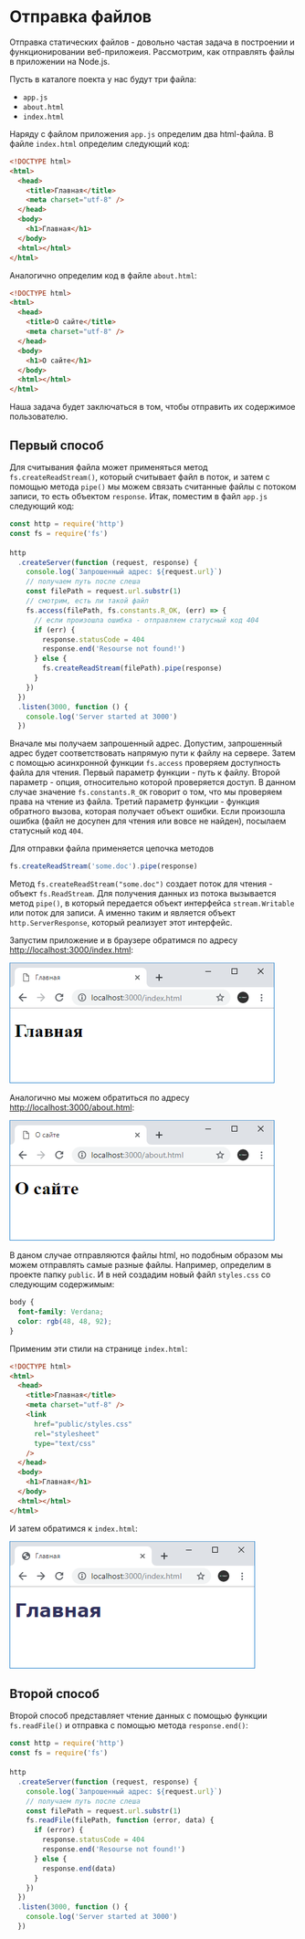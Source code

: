 # Отправка файлов

Отправка статических файлов - довольно частая задача в построении и функционировании веб-приложеия. Рассмотрим, как отправлять файлы в приложении на Node.js.

Пусть в каталоге поекта у нас будут три файла:

- `app.js`
- `about.html`
- `index.html`

Наряду с файлом приложения `app.js` определим два html-файла. В файле `index.html` определим следующий код:

```html
<!DOCTYPE html>
<html>
  <head>
    <title>Главная</title>
    <meta charset="utf-8" />
  </head>
  <body>
    <h1>Главная</h1>
  </body>
  <html></html>
</html>
```

Аналогично определим код в файле `about.html`:

```html
<!DOCTYPE html>
<html>
  <head>
    <title>О сайте</title>
    <meta charset="utf-8" />
  </head>
  <body>
    <h1>О сайте</h1>
  </body>
  <html></html>
</html>
```

Наша задача будет заключаться в том, чтобы отправить их содержимое пользователю.

## Первый способ

Для считывания файла может применяться метод `fs.createReadStream()`, который считывает файл в поток, и затем с помощью метода `pipe()` мы можем связать считанные файлы с потоком записи, то есть объектом `response`. Итак, поместим в файл `app.js` следующий код:

```js
const http = require('http')
const fs = require('fs')

http
  .createServer(function (request, response) {
    console.log(`Запрошенный адрес: ${request.url}`)
    // получаем путь после слеша
    const filePath = request.url.substr(1)
    // смотрим, есть ли такой файл
    fs.access(filePath, fs.constants.R_OK, (err) => {
      // если произошла ошибка - отправляем статусный код 404
      if (err) {
        response.statusCode = 404
        response.end('Resourse not found!')
      } else {
        fs.createReadStream(filePath).pipe(response)
      }
    })
  })
  .listen(3000, function () {
    console.log('Server started at 3000')
  })
```

Вначале мы получаем запрошенный адрес. Допустим, запрошенный адрес будет соответствовать напрямую пути к файлу на сервере. Затем с помощью асинхронной функции `fs.access` проверяем доступность файла для чтения. Первый параметр функции - путь к файлу. Второй параметр - опция, относительно которой проверяется доступ. В данном случае значение `fs.constants.R_OK` говорит о том, что мы проверяем права на чтение из файла. Третий параметр функции - функция обратного вызова, которая получает объект ошибки. Если произошла ошибка (файл не досупен для чтения или вовсе не найден), посылаем статусный код `404`.

Для отправки файла применяется цепочка методов

```js
fs.createReadStream('some.doc').pipe(response)
```

Метод `fs.createReadStream("some.doc")` создает поток для чтения - объект `fs.ReadStream`. Для получения данных из потока вызывается метод `pipe()`, в который передается объект интерфейса `stream.Writable` или поток для записи. А именно таким и является объект `http.ServerResponse`, который реализует этот интерфейс.

Запустим приложение и в браузере обратимся по адресу [http://localhost:3000/index.html](http://localhost:3000/index.html):

![3.2.png](3.2.png)

Аналогично мы можем обратиться по адресу [http://localhost:3000/about.html](http://localhost:3000/about.html):

![3.8.png](3.8.png)

В даном случае отправляются файлы html, но подобным образом мы можем отправлять самые разные файлы. Например, определим в проекте папку `public`. И в ней создадим новый файл `styles.css` со следующим содержимым:

```css
body {
  font-family: Verdana;
  color: rgb(48, 48, 92);
}
```

Применим эти стили на странице `index.html`:

```html
<!DOCTYPE html>
<html>
  <head>
    <title>Главная</title>
    <meta charset="utf-8" />
    <link
      href="public/styles.css"
      rel="stylesheet"
      type="text/css"
    />
  </head>
  <body>
    <h1>Главная</h1>
  </body>
  <html></html>
</html>
```

И затем обратимся к `index.html`:

![3.1.png](3.1.png)

## Второй способ

Второй способ представляет чтение данных с помощью функции `fs.readFile()` и отправка с помощью метода `response.end()`:

```js
const http = require('http')
const fs = require('fs')

http
  .createServer(function (request, response) {
    console.log(`Запрошенный адрес: ${request.url}`)
    // получаем путь после слеша
    const filePath = request.url.substr(1)
    fs.readFile(filePath, function (error, data) {
      if (error) {
        response.statusCode = 404
        response.end('Resourse not found!')
      } else {
        response.end(data)
      }
    })
  })
  .listen(3000, function () {
    console.log('Server started at 3000')
  })
```
